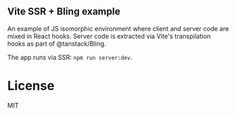 ## Vite SSR + Bling example

An example of JS isomorphic environment where client and server code are mixed in React hooks.
Server code is extracted via Vite's transpilation hooks as part of @tanstack/Bling.

The app runs via SSR: `npm run server:dev`.

# License

MIT
